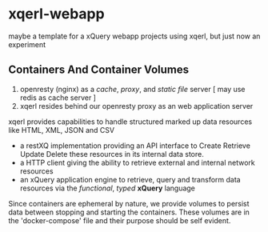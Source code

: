 # xqerl-webapp
maybe a template for a xQuery webapp projects using xqerl, but just now an experiment

## Containers And Container Volumes

1. openresty (nginx) as a *cache*, *proxy*, and *static file* server  [ may use redis as cache server ]
2. xqerl resides behind our openresty proxy as an web application server

xqerl provides capabilities to handle structured marked up data resources like HTML, XML, JSON and CSV
 - a restXQ implementation providing an API interface to Create Retrieve Update Delete these resources in its internal data store.
 - a HTTP client giving the ability to retrieve external and internal network resources 
 - an xQuery application engine to retrieve, query and transform data resources via the *functional*, *typed* **xQuery** language

Since containers are ephemeral by nature, 
we provide volumes to persist data between stopping and starting the containers.
These volumes are in the 'docker-compose' file and their purpose should be self evident.

<!--

WIP TODO: SECTIONS

## example: building a micropub server implementation 

## Using github actions


## Container Hosting 

  - Google Compute Engine (GCE)
  - ingress: controlling ports
  - using the gcloud client

## Proxy Server Container

 - CI pipeline setup on 'github actions'
 - a nginx configuration for generic routing via site domain 
 - secure setup
   - obtaining letsencrypt TLS certs with SNI certs 
   - TLS lockdown headers, rerouting port 80
   - OAuth2 Token Bearer authentication
 - generic proxy pass
 - cache server
 - static file server


## xqerl Web App

This repos web site development environment 
consist of the bundle of site **domains** I can manage 
under a TLS common name.

```
└── site
    ├── gmack.nz
    │   ├── Makefile
    │   ├── modules
    │   │   └── routes.xqm
    │   └── resources
    │       ├── icons
    │       │   ├── article.svg
    │       ├── images
    │       ├── scripts
    │       └── styles
    │           └── main.css
    ├── example.com
    ├── example2.com
```

A xqerl app consists of 
   - a module which establishes restXQ routes ( routes.xqm )
   - xQuery modules for querying, transforming, storing and viewing data resources

At the moment `site/gmack.nz` modules look like this

```
gmack.nz
├── Makefile
├── modules
│   ├── micropub.xqm
│   ├── newBase60.xqm
│   ├── render-feed.xqm
│   ├── render-note.xqm
│   └── routes.xqm
```

The build order of compiling is important,
as some xQuery modules depend upon others.

The build sequence, can be defined in the Makefile.

1. stand alone utility modules e.g.  newBase60
2. the publish libs that perform Create Retrieve Update Deletes operation on data
3. the render HTML view libs  
4. restXQ lib




To build the app...

```
cd site/gmack.nz
```


-->

